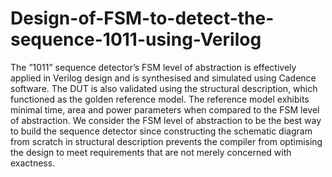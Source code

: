 # Design-of-FSM-to-detect-the-sequence-1011-using-Verilog
The ”1011” sequence detector’s FSM level of abstraction is effectively applied in Verilog design and is synthesised and simulated using Cadence software. The DUT is also validated using the structural description, which functioned as the golden reference model. The reference model exhibits minimal time, area and power parameters when compared to the FSM level of abstraction. We consider the FSM level of abstraction to be the best way to build the sequence detector since constructing the schematic diagram from scratch in structural description prevents the compiler from optimising the design to meet requirements that are not merely concerned with exactness.
